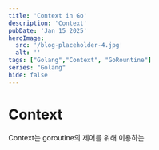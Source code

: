 ```yaml
---
title: 'Context in Go'
description: 'Context'
pubDate: 'Jan 15 2025'
heroImage:
  src: '/blog-placeholder-4.jpg'
  alt: ''
tags: ["Golang","Context", "GoRountine"]
series: "Golang"
hide: false 
---
```


# Context

Context는 goroutine의 제어를 위해 이용하는 